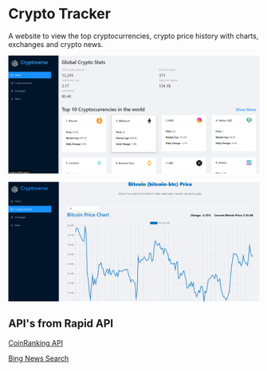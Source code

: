# Crypto Tracker

A website to view the top cryptocurrencies, crypto price history with charts, exchanges and crypto news.

![Homepage_Image](https://github.com/rajakrishna/CryptoTracker/blob/main/public/homepage.png)

![Crypto_Prices_Chart](https://github.com/rajakrishna/CryptoTracker/blob/main/public/cryptoPrices.png)

## API's from Rapid API

[CoinRanking API](https://rapidapi.com/Coinranking/api/coinranking1)

[Bing News Search](https://rapidapi.com/microsoft-azure-org-microsoft-cognitive-services/api/bing-news-search1)
